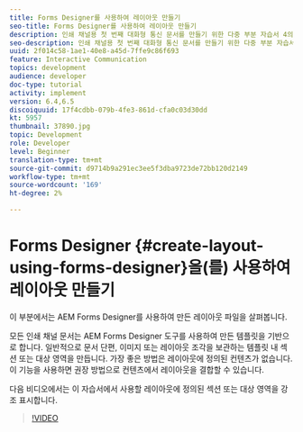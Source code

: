 ```yaml
---
title: Forms Designer를 사용하여 레이아웃 만들기
seo-title: Forms Designer를 사용하여 레이아웃 만들기
description: 인쇄 채널용 첫 번째 대화형 통신 문서를 만들기 위한 다중 부분 자습서 4의 일부입니다.이 부분에서 AEM Forms Designer를 사용하여 만든 레이아웃 파일을 봅니다.
seo-description: 인쇄 채널용 첫 번째 대화형 통신 문서를 만들기 위한 다중 부분 자습서 4의 일부입니다.이 부분에서 AEM Forms Designer를 사용하여 만든 레이아웃 파일을 봅니다.
uuid: 2f014c58-1ae1-40e8-a45d-7ffe9c86f693
feature: Interactive Communication
topics: development
audience: developer
doc-type: tutorial
activity: implement
version: 6.4,6.5
discoiquuid: 17f4cdbb-079b-4fe3-861d-cfa0c03d30dd
kt: 5957
thumbnail: 37890.jpg
topic: Development
role: Developer
level: Beginner
translation-type: tm+mt
source-git-commit: d9714b9a291ec3ee5f3dba9723de72bb120d2149
workflow-type: tm+mt
source-wordcount: '169'
ht-degree: 2%

---
```



# Forms Designer {#create-layout-using-forms-designer}을(를) 사용하여 레이아웃 만들기

이 부분에서는 AEM Forms Designer를 사용하여 만든 레이아웃 파일을 살펴봅니다.

모든 인쇄 채널 문서는 AEM Forms Designer 도구를 사용하여 만든 템플릿을 기반으로 합니다. 일반적으로 문서 단편, 이미지 또는 레이아웃 조각을 보관하는 템플릿 내 섹션 또는 대상 영역을 만듭니다. 가장 좋은 방법은 레이아웃에 정의된 컨텐츠가 없습니다. 이 기능을 사용하면 권장 방법으로 컨텐츠에서 레이아웃을 결합할 수 있습니다.

다음 비디오에서는 이 자습서에서 사용할 레이아웃에 정의된 섹션 또는 대상 영역을 강조 표시합니다.

>[!VIDEO](https://video.tv.adobe.com/v/37890/?quality=9)




